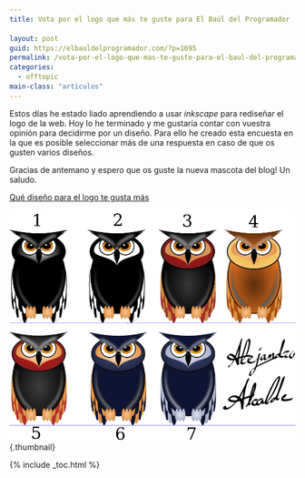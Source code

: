 ```yaml
---
title: Vota por el logo que más te guste para El Baúl del Programador

layout: post
guid: https://elbauldelprogramador.com/?p=1695
permalink: /vota-por-el-logo-que-mas-te-guste-para-el-baul-del-programador/
categories:
  - offtopic
main-class: "articulos"
---
```

Estos días he estado liado aprendiendo a usar *inkscape* para rediseñar el logo de la web. Hoy lo he terminado y me gustaría contar con vuestra opinión para decidirme por un diseño. Para ello he creado esta encuesta en la que es posible seleccionar más de una respuesta en caso de que os gusten varios diseños.

Gracias de antemano y espero que os guste la nueva mascota del blog! Un saludo.  

<!--ad-->





<noscript>
  <a href="http://polldaddy.com/poll/7207708/">Qué diseño para el logo te gusta más</a>
</noscript>


[<img src="/assets/img/2013/06/LOGOS.png" alt="LOGOS"   />][1]{.thumbnail}



 [1]: /assets/img/2013/06/LOGOS.png

{% include _toc.html %}
